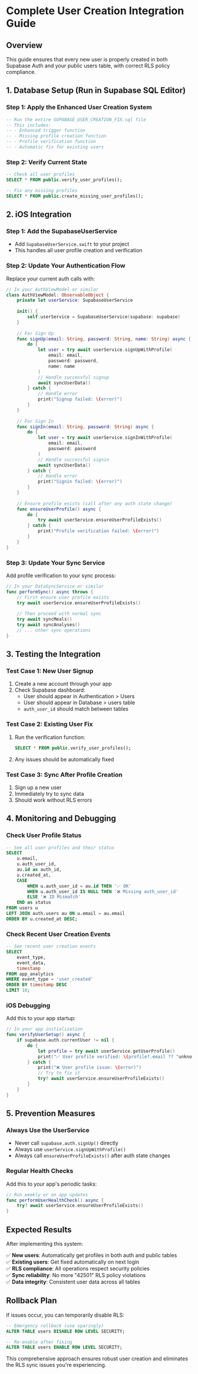 # Complete User Creation Integration Guide

## Overview
This guide ensures that every new user is properly created in both Supabase Auth and your public users table, with correct RLS policy compliance.

## 1. Database Setup (Run in Supabase SQL Editor)

### Step 1: Apply the Enhanced User Creation System
```sql
-- Run the entire SUPABASE_USER_CREATION_FIX.sql file
-- This includes:
-- - Enhanced trigger function
-- - Missing profile creation function  
-- - Profile verification function
-- - Automatic fix for existing users
```

### Step 2: Verify Current State
```sql
-- Check all user profiles
SELECT * FROM public.verify_user_profiles();

-- Fix any missing profiles
SELECT * FROM public.create_missing_user_profiles();
```

## 2. iOS Integration

### Step 1: Add the SupabaseUserService
- Add `SupabaseUserService.swift` to your project
- This handles all user profile creation and verification

### Step 2: Update Your Authentication Flow

Replace your current auth calls with:

```swift
// In your AuthViewModel or similar
class AuthViewModel: ObservableObject {
    private let userService: SupabaseUserService
    
    init() {
        self.userService = SupabaseUserService(supabase: supabase)
    }
    
    // For Sign Up
    func signUp(email: String, password: String, name: String) async {
        do {
            let user = try await userService.signUpWithProfile(
                email: email, 
                password: password, 
                name: name
            )
            // Handle successful signup
            await syncUserData()
        } catch {
            // Handle error
            print("Signup failed: \(error)")
        }
    }
    
    // For Sign In  
    func signIn(email: String, password: String) async {
        do {
            let user = try await userService.signInWithProfile(
                email: email, 
                password: password
            )
            // Handle successful signin
            await syncUserData()
        } catch {
            // Handle error
            print("Signin failed: \(error)")
        }
    }
    
    // Ensure profile exists (call after any auth state change)
    func ensureUserProfile() async {
        do {
            try await userService.ensureUserProfileExists()
        } catch {
            print("Profile verification failed: \(error)")
        }
    }
}
```

### Step 3: Update Your Sync Service

Add profile verification to your sync process:

```swift
// In your DataSyncService or similar
func performSync() async throws {
    // First ensure user profile exists
    try await userService.ensureUserProfileExists()
    
    // Then proceed with normal sync
    try await syncMeals()
    try await syncAnalyses()
    // ... other sync operations
}
```

## 3. Testing the Integration

### Test Case 1: New User Signup
1. Create a new account through your app
2. Check Supabase dashboard:
   - User should appear in Authentication > Users
   - User should appear in Database > users table
   - `auth_user_id` should match between tables

### Test Case 2: Existing User Fix
1. Run the verification function:
   ```sql
   SELECT * FROM public.verify_user_profiles();
   ```
2. Any issues should be automatically fixed

### Test Case 3: Sync After Profile Creation
1. Sign up a new user
2. Immediately try to sync data
3. Should work without RLS errors

## 4. Monitoring and Debugging

### Check User Profile Status
```sql
-- See all user profiles and their status
SELECT 
    u.email,
    u.auth_user_id,
    au.id as auth_id,
    u.created_at,
    CASE 
        WHEN u.auth_user_id = au.id THEN '✅ OK'
        WHEN u.auth_user_id IS NULL THEN '❌ Missing auth_user_id'
        ELSE '❌ ID Mismatch'
    END as status
FROM users u
LEFT JOIN auth.users au ON u.email = au.email
ORDER BY u.created_at DESC;
```

### Check Recent User Creation Events
```sql
-- See recent user creation events
SELECT 
    event_type,
    event_data,
    timestamp
FROM app_analytics 
WHERE event_type = 'user_created' 
ORDER BY timestamp DESC 
LIMIT 10;
```

### iOS Debugging
Add this to your app startup:

```swift
// In your app initialization
func verifyUserSetup() async {
    if supabase.auth.currentUser != nil {
        do {
            let profile = try await userService.getUserProfile()
            print("✅ User profile verified: \(profile?.email ?? "unknown")")
        } catch {
            print("❌ User profile issue: \(error)")
            // Try to fix it
            try? await userService.ensureUserProfileExists()
        }
    }
}
```

## 5. Prevention Measures

### Always Use the UserService
- Never call `supabase.auth.signUp()` directly
- Always use `userService.signUpWithProfile()`
- Always call `ensureUserProfileExists()` after auth state changes

### Regular Health Checks
Add this to your app's periodic tasks:

```swift
// Run weekly or on app updates
func performUserHealthCheck() async {
    try? await userService.ensureUserProfileExists()
}
```

## Expected Results

After implementing this system:

✅ **New users**: Automatically get profiles in both auth and public tables  
✅ **Existing users**: Get fixed automatically on next login  
✅ **RLS compliance**: All operations respect security policies  
✅ **Sync reliability**: No more "42501" RLS policy violations  
✅ **Data integrity**: Consistent user data across all tables  

## Rollback Plan

If issues occur, you can temporarily disable RLS:

```sql
-- Emergency rollback (use sparingly)
ALTER TABLE users DISABLE ROW LEVEL SECURITY;

-- Re-enable after fixing
ALTER TABLE users ENABLE ROW LEVEL SECURITY;
```

This comprehensive approach ensures robust user creation and eliminates the RLS sync issues you're experiencing.